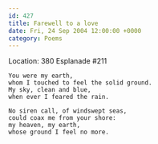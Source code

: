 ```yaml
---
id: 427
title: Farewell to a love
date: Fri, 24 Sep 2004 12:00:00 +0000
category: Poems
---
```


Location: 380 Esplanade #211

    You were my earth,  
    whom I touched to feel the solid ground.  
    My sky, clean and blue,  
    when ever I feared the rain.

    No siren call, of windswept seas,  
    could coax me from your shore:  
    my heaven, my earth,  
    whose ground I feel no more.


